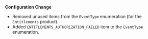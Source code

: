 **Configuration Change**

* Removed unused items from the `EventType` enumeration (for the `Entitlements` product).
* Added ```ENTITLEMENTS_AUTHORIZATION_FAILED``` item to the `EventType` enumeration.